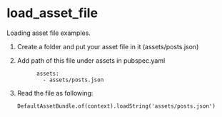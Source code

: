 # load_asset_file

Loading asset file examples.

1. Create a folder and put your asset file in it (assets/posts.json)
2. Add path of this file under assets in pubspec.yaml
    ```
          assets:
            - assets/posts.json
    ```

3. Read the file as following:

    ```
    DefaultAssetBundle.of(context).loadString('assets/posts.json')
    ```


